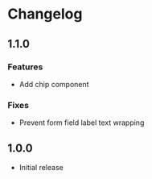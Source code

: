 # Changelog

## 1.1.0

### Features

- Add chip component

### Fixes

- Prevent form field label text wrapping

## 1.0.0

- Initial release
